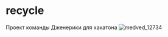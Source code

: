 # recycle
Проект команды Дженерики для хакатона 
![medved_12734](https://user-images.githubusercontent.com/69400943/157507995-35baf4cc-65ff-4134-ac6f-77c0d07ba6b3.jpg)
